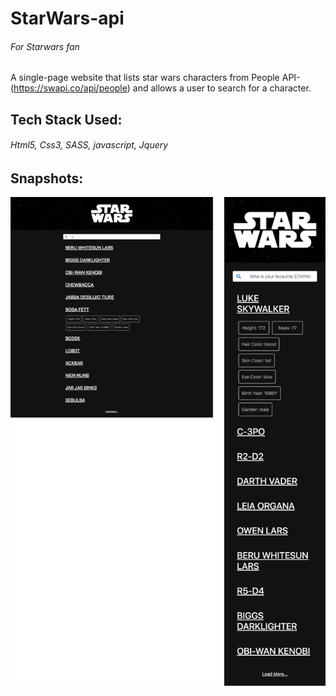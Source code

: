 # StarWars-api

###### For Starwars fan
A single-page website that lists star wars characters from People API-(https://swapi.co/api/people) and allows a user to search for a character.

## Tech Stack Used:
###### Html5, Css3, SASS, javascript, Jquery

## Snapshots:
![Starwars api calling](screenshots/desktop_mobile.png)
